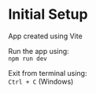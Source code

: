 # Initial Setup  

App created using Vite  

Run the app using:  
    `npm run dev`

Exit from terminal using:  
    `Ctrl + C` (Windows)